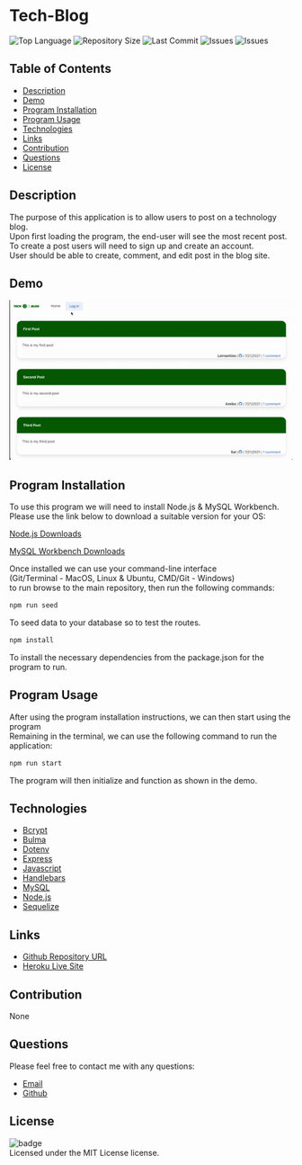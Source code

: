 # Tech-Blog
![Top Language](https://img.shields.io/github/languages/top/Kpetiote/Tech-Blog)
![Repository Size](https://img.shields.io/github/repo-size/Kpetiote/Tech-Blog)
![Last Commit](https://img.shields.io/github/last-commit/Kpetiote/Tech-Blog)
![Issues](https://img.shields.io/github/issues/Kpetiote/Tech-Blog)
![Issues](https://img.shields.io/github/issues/Kpetiote/Tech-Blog)

## Table of Contents
* [Description](#description)
* [Demo](#demo)
* [Program Installation](#program-installation)
* [Program Usage](#program-usage)
* [Technologies](#technologies)
* [Links](#links)
* [Contribution](#contribution)
* [Questions](#questions)
* [License](#license)

## Description
The purpose of this application is to allow users to post on a technology blog.\
Upon first loading the program, the end-user will see the most recent post.\
To create a post users will need to sign up and create an account.\
User should be able to create, comment, and edit post in the blog site.

## Demo
![Alt text](./public/images/tech-blog.gif "Tech-Blog")

## Program Installation
To use this program we will need to install Node.js & MySQL Workbench.\
Please use the link below to download a suitable version for your OS:

[Node.js Downloads](https://nodejs.org/en/download/)

[MySQL Workbench Downloads](https://dev.mysql.com/downloads/workbench/)

Once installed we can use your command-line interface\
(Git/Terminal - MacOS, Linux & Ubuntu, CMD/Git - Windows)\
to run browse to the main repository, then run the following commands:

```bash
npm run seed
```

To seed data to your database so to test the routes.

```bash
npm install
```

To install the necessary dependencies from the package.json for the program to run.

## Program Usage
After using the program installation instructions, we can then start using the program\
Remaining in the terminal, we can use the following command to run the application:

```bash
npm run start
```

The program will then initialize and function as shown in the demo.

## Technologies
- [Bcrypt](https://www.npmjs.com/package/bcrypt)
- [Bulma](https://bulma.io/)
- [Dotenv](https://www.npmjs.com/package/dotenv)
- [Express](https://www.npmjs.com/package/express)
- [Javascript](https://www.javascript.com/)
- [Handlebars](https://www.npmjs.com/package/express-handlebars)
- [MySQL](https://www.mysql.com/)
- [Node.js](https://nodejs.org/en/about/)
- [Sequelize](https://sequelize.org/)

## Links
- [Github Repository URL](https://github.com/Kpetiote/Tech-Blog)
- [Heroku Live Site](https://kenpet-tech-blog.herokuapp.com/)
## Contribution
None

## Questions
Please feel free to contact me with any questions:
- [Email](mailto:kenneth.petiote@gmail.com)
- [Github](https://github.com/Kpetiote)

## License
![badge](https://img.shields.io/badge/license-MIT-yellow)
<br />
Licensed under the MIT License license. 